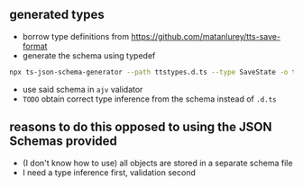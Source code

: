 ## generated types
- borrow type definitions from https://github.com/matanlurey/tts-save-format
- generate the schema using typedef 
```bash
npx ts-json-schema-generator --path ttstypes.d.ts --type SaveState -o ttstypes.schema.json
```
- use said schema in `ajv` validator
- `TODO` obtain correct type inference from the schema instead of `.d.ts`

## reasons to do this opposed to using the JSON Schemas provided
- (I don't know how to use) all objects are stored in a separate schema file
- I need a type inference first, validation second
